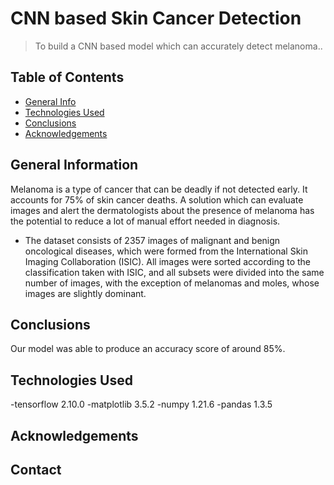 # CNN based Skin Cancer Detection
>To build a CNN based model which can accurately detect melanoma..


## Table of Contents
* [General Info](#general-information)
* [Technologies Used](#technologies-used)
* [Conclusions](#conclusions)
* [Acknowledgements](#acknowledgements)

<!-- You can include any other section that is pertinent to your problem -->

## General Information
 Melanoma is a type of cancer that can be deadly if not detected early. 
 It accounts for 75% of skin cancer deaths.
 A solution which can evaluate images and alert the dermatologists about the presence of melanoma has the potential to reduce a lot of manual effort needed in diagnosis.

- The dataset consists of 2357 images of malignant and benign oncological diseases, which were formed from the International Skin Imaging Collaboration (ISIC). 
All images were sorted according to the classification taken with ISIC, and all subsets were divided into the same number of images, with the exception of melanomas and moles, whose images are slightly dominant.


<!-- You don't have to answer all the questions - just the ones relevant to your project. -->

## Conclusions
Our model was able to produce an accuracy score of around 85%.


<!-- You don't have to answer all the questions - just the ones relevant to your project. -->


## Technologies Used
-tensorflow                   2.10.0
-matplotlib                   3.5.2
-numpy                        1.21.6
-pandas                       1.3.5


<!-- As the libraries versions keep on changing, it is recommended to mention the version of library used in this project -->

## Acknowledgements



## Contact


<!-- Optional -->
<!-- ## License -->
<!-- This project is open source and available under the [... License](). -->

<!-- You don't have to include all sections - just the one's relevant to your project -->
